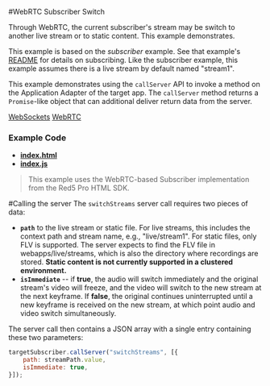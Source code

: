 #WebRTC Subscriber Switch

Through WebRTC, the current subscriber's stream may be switch to another live stream or to static content. This example demonstrates.

This example is based on the *subscriber* example. See that example's [README](../publish/README.md) for details on subscribing. Like the subscriber example, this example assumes there is a live stream by default named "stream1".

This example demonstrates using the `callServer` API to invoke a method on the Application Adapter of the target app. The `callServer` method returns a `Promise`-like object that can additional deliver return data from the server.

[WebSockets](https://developer.mozilla.org/en-US/docs/Web/API/WebSockets_API)
[WebRTC](https://developer.mozilla.org/en-US/docs/Web/Guide/API/WebRTC)

### Example Code
- **[index.html](index.html)**
- **[index.js](index.js)**

> This example uses the WebRTC-based Subscriber implementation from the Red5 Pro HTML SDK.

#Calling the server
The `switchStreams` server call requires two pieces of data: 

* **`path`** to the live stream or static file. For live streams, this includes the context path and stream name, e.g., "live/stream1". For static files, only FLV is supported. The server expects to find the FLV file in webapps/live/streams, which is also the directory where recordings are stored. **Static content is not currently supported in a clustered environment.**
* **`isImmediate`** -- if **true**, the audio will switch immediately and the original stream's video will freeze, and the video will switch to the new stream at the next keyframe. If **false**, the original continues uninterrupted until a new keyframe is received on the new stream, at which point audio and video switch simultaneously.

The server call then contains a JSON array with a single entry containing these two parameters:

```javascript
targetSubscriber.callServer("switchStreams", [{ 
	path: streamPath.value,
	isImmediate: true,
}]);
```

